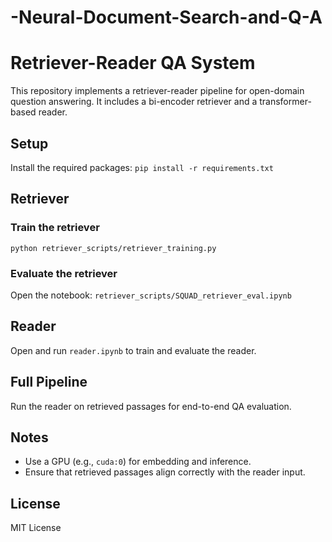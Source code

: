 # -Neural-Document-Search-and-Q-A
# Retriever-Reader QA System

This repository implements a retriever-reader pipeline for open-domain question answering. It includes a bi-encoder retriever and a transformer-based reader.

## Setup

Install the required packages:
`pip install -r requirements.txt`


## Retriever

### Train the retriever
`python retriever_scripts/retriever_training.py`


### Evaluate the retriever
Open the notebook: `retriever_scripts/SQUAD_retriever_eval.ipynb`


## Reader

Open and run `reader.ipynb` to train and evaluate the reader.


## Full Pipeline

Run the reader on retrieved passages for end-to-end QA evaluation.


## Notes

- Use a GPU (e.g., `cuda:0`) for embedding and inference.
- Ensure that retrieved passages align correctly with the reader input.

## License

MIT License

